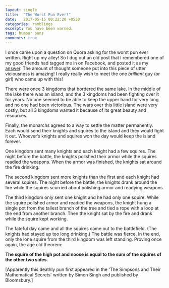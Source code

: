 ```yaml
---
layout: single
title:  "The Worst Pun Ever?"
date:   2017-05-15 00:22:20 +0530
categories: ramblings
excerpt: You have been warned.
tags: humour puns
comments: true
---
```

I once came upon a question on Quora asking for the worst pun ever written. Right up my alley! So I dug out an old post that I remembered one of my good friends had tagged me in on Facebook, and posted it as my [answer](https://www.quora.com/What-is-the-worst-pun-ever-written/answer/Sagnik-Bhattacharya-1). The amount of thought someone put into this piece of utter viciousness is amazing! I really really wish to meet the one *brilliant* guy (or girl) who came up with this!

There were once 3 kingdoms that bordered the same lake. In the middle of the lake there was an island, and the 3 kingdoms had been fighting over it for years. No one seemed to be able to keep the upper hand for very long and no one had been victorious. The wars over this little island were very costly, but all 3 kingdoms wanted it because of its great beauty and resources.

Finally, the monarchs agreed to a way to settle the matter permanently. Each would send their knights and squires to the island and they would
fight it out. Whoever’s knights and squires won the day would keep the island forever.

One kingdom sent many knights and each knight had a few squires. The night before the battle, the knights polished their armor while the squires readied the weapons. When the armor was finished, the knights sat around the fire drinking.

The second kingdom sent more knights than the first and each knight had several squires. The night before the battle, the knights drank around the fire while the squires scurried about polishing armor and readying weapons.

The third kingdom only sent one knight and he had only one squire. While the squire polished armor and readied the weapons, the knight hung a single pot from the tallest branch of the tree and tied a rope with a loop at the end from another branch. Then the knight sat by the fire and drank while the squire kept working.

The fateful day came and all the squires came out to the battlefield. (The knights had stayed up too long drinking.) The battle was fierce. In the end, only the lone squire from the third kingdom was left standing. Proving once again, the age old theorem:

**The squire of the high pot and noose is equal to the sum of the squires of the other two sides.**

[Apparently this deathly pun first appeared in the 'The Simpsons and Their Mathematical Secrets' written by Simon Singh and published by Bloomsbury.]
